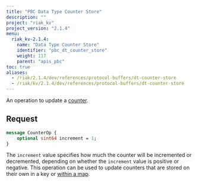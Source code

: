 ```yaml
---
title: "PBC Data Type Counter Store"
description: ""
project: "riak_kv"
project_version: "2.1.4"
menu:
  riak_kv-2.1.4:
    name: "Data Type Counter Store"
    identifier: "pbc_dt_counter_store"
    weight: 117
    parent: "apis_pbc"
toc: true
aliases:
  - /riak/2.1.4/dev/references/protocol-buffers/dt-counter-store
  - /riak/kv/2.1.4/dev/references/protocol-buffers/dt-counter-store
---
```


An operation to update a [counter](/riak/kv/2.1.4/developing/data-types).

## Request

```protobuf
message CounterOp {
    optional sint64 increment = 1;
}
```

The `increment` value specifies how much the counter will be incremented
or decremented, depending on whether the `increment` value is positive
or negative. This operation can be used to update counters that are
stored on their own in a key or [within a map](/riak/kv/2.1.4/developing/api/protocol-buffers/dt-map-store).
